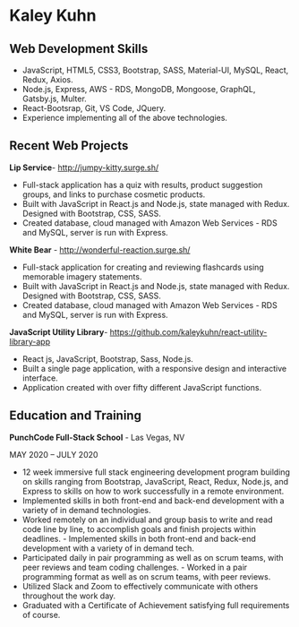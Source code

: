 # Kaley Kuhn

## Web Development Skills
  - JavaScript, HTML5, CSS3, Bootstrap, SASS, Material-UI, MySQL, React, Redux, Axios.
  - Node.js, Express, AWS - RDS, MongoDB, Mongoose, GraphQL, Gatsby.js, Multer.
  - React-Bootsrap, Git, VS Code, JQuery.
  - Experience implementing all of the above technologies.
  
## Recent Web Projects
  **Lip Service**-​ ​http://jumpy-kitty.surge.sh/
  
  - Full-stack application has a quiz with results, product suggestion groups, and links to purchase cosmetic products.
  - Built with JavaScript in React.js and Node.js, state managed with Redux. Designed with Bootstrap, CSS, SASS.
  - Created database, cloud managed with Amazon Web Services - RDS and MySQL, server is run with Express.

**White Bear** -​ ​http://wonderful-reaction.surge.sh/

  - Full-stack application for creating and reviewing flashcards using memorable imagery statements.  
  - Built with JavaScript in React.js and Node.js, state managed with Redux. Designed with Bootstrap, CSS, SASS.
  - Created database, cloud managed with Amazon Web Services - RDS and MySQL, server is run with Express.
  
**JavaScript Utility Library**-​ ​https://github.com/kaleykuhn/react-utility-library-app

  - React js, JavaScript, Bootstrap, Sass, Node.js.
  - Built a single page application, with a responsive design and interactive interface.
  - Application created with over fifty different JavaScript functions.

## Education and Training

**PunchCode Full-Stack School** -
Las Vegas, NV

M​AY​ 2020 – J​ULY​ 2020

  - 12 week immersive full stack engineering development program building on skills ranging from Bootstrap, JavaScript, React, Redux, Node.js, and Express to skills on how to work successfully in a remote environment.
  - Implemented skills in both front-end and back-end development with a variety of in demand technologies.
  - Worked remotely on an individual and group basis to write and read code line by line, to accomplish goals and
finish projects within deadlines.  - Implemented skills in both front-end and back-end development with a variety of in demand tech.
  - Participated daily in pair programming as well as on scrum teams, with peer reviews and team coding challenges.  - Worked in a pair programming format as well as on scrum teams, with peer reviews.
  - Utilized Slack and Zoom to effectively communicate with others throughout the work day.
  - Graduated with a Certificate of Achievement satisfying full requirements of course.


